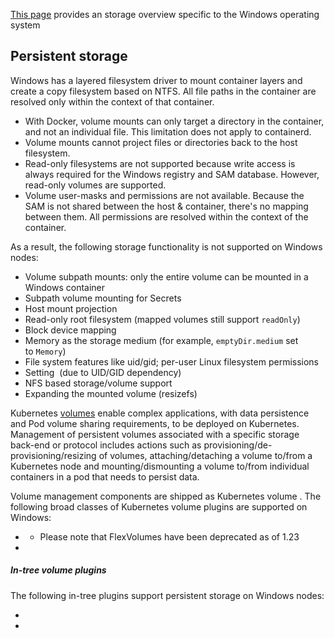 [This page](https://kubernetes.io/docs/concepts/storage/windows-storage/) provides an storage overview specific to the Windows operating system
## Persistent storage[](https://kubernetes.io/docs/concepts/storage/windows-storage/#storage)

Windows has a layered filesystem driver to mount container layers and create a copy filesystem based on NTFS. All file paths in the container are resolved only within the context of that container.

- With Docker, volume mounts can only target a directory in the container, and not an individual file. This limitation does not apply to containerd.
- Volume mounts cannot project files or directories back to the host filesystem.
- Read-only filesystems are not supported because write access is always required for the Windows registry and SAM database. However, read-only volumes are supported.
- Volume user-masks and permissions are not available. Because the SAM is not shared between the host & container, there's no mapping between them. All permissions are resolved within the context of the container.

As a result, the following storage functionality is not supported on Windows nodes:

- Volume subpath mounts: only the entire volume can be mounted in a Windows container
- Subpath volume mounting for Secrets
- Host mount projection
- Read-only root filesystem (mapped volumes still support `readOnly`)
- Block device mapping
- Memory as the storage medium (for example, `emptyDir.medium` set to `Memory`)
- File system features like uid/gid; per-user Linux filesystem permissions
- Setting [](https://kubernetes.io/docs/tasks/inject-data-application/distribute-credentials-secure/#set-posix-permissions-for-secret-keys) (due to UID/GID dependency)
- NFS based storage/volume support
- Expanding the mounted volume (resizefs)

Kubernetes [volumes](https://kubernetes.io/docs/concepts/storage/volumes/) enable complex applications, with data persistence and Pod volume sharing requirements, to be deployed on Kubernetes. Management of persistent volumes associated with a specific storage back-end or protocol includes actions such as provisioning/de-provisioning/resizing of volumes, attaching/detaching a volume to/from a Kubernetes node and mounting/dismounting a volume to/from individual containers in a pod that needs to persist data.

Volume management components are shipped as Kubernetes volume [](https://kubernetes.io/docs/concepts/storage/volumes/#volume-types). The following broad classes of Kubernetes volume plugins are supported on Windows:

- [](https://kubernetes.io/docs/concepts/storage/volumes/#flexvolume)
    - Please note that FlexVolumes have been deprecated as of 1.23
- [](https://kubernetes.io/docs/concepts/storage/volumes/#csi)

##### In-tree volume plugins[](https://kubernetes.io/docs/concepts/storage/windows-storage/#in-tree-volume-plugins)

The following in-tree plugins support persistent storage on Windows nodes:

- [](https://kubernetes.io/docs/concepts/storage/volumes/#azurefile)
- [](https://kubernetes.io/docs/concepts/storage/volumes/#vspherevolume)